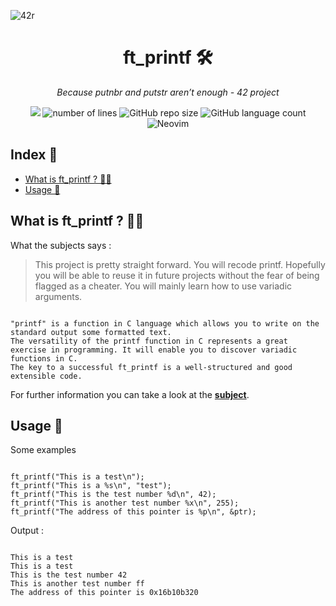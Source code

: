 ![42r](https://github.com/adenord/libft/assets/20702781/a66bf83a-800d-4e1a-9bf3-9d9d821d4070)

<div align=center><h1>ft_printf 🛠️</h1>
<i>Because putnbr and putstr aren’t enough - 42 project</i></div>
<p align="center">
<img src="https://img.shields.io/badge/C-00599C?style=for-the-badge&logo=c&logoColor=white">
<img alt="number of lines" src="https://tokei.rs/b1/github/adenord/libft">
<img alt="GitHub repo size" src="https://img.shields.io/github/repo-size/adenord/libft">
<img alt="GitHub language count" src="https://img.shields.io/github/languages/count/adenord/libft">
<img alt="Neovim" src="https://img.shields.io/badge/NeoVim-%2357A143.svg?&style=for-the-badge&logo=neovim&logoColor=white">
</p>
<h2>Index 📍</h2>
<ul>
  <li><a href="#libft">What is ft_printf ? 👨‍💻</a></li>
  <li><a href="#usage">Usage 👷</a></li>
</ul>

<h2 id="libft">What is ft_printf ? 👨‍💻</h2>
<p>What the subjects says :</p>
<blockquote>
This project is pretty straight forward. You will recode printf. Hopefully you will be able to reuse it in future projects without the fear of being flagged as a cheater. You will mainly learn how to use variadic arguments.
</blockquote>
<div><pre><code>
"printf" is a function in C language which allows you to write on the standard output some formatted text.
The versatility of the printf function in C represents a great exercise in programming. It will enable you to discover variadic functions in C.
The key to a successful ft_printf is a well-structured and good extensible code.
</code></pre></div>
<p>For further information you can take a look at the <a alt="subject" href="https://github.com/adenord/ft_printf/blob/main/ft_printf.pdf"><strong>subject</strong></a>.</p>
<h2 id="usage">Usage 👷</h2>
<p>Some examples</p>
<code>
ft_printf("This is a test\n");
ft_printf("This is a %s\n", "test");
ft_printf("This is the test number %d\n", 42);
ft_printf("This is another test number %x\n", 255);
ft_printf("The address of this pointer is %p\n", &ptr);
</code>
<p>Output :</p>
<code>
This is a test
This is a test
This is the test number 42
This is another test number ff
The address of this pointer is 0x16b10b320
</code>
